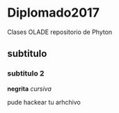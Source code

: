# Diplomado2017
Clases OLADE repositorio de Phyton
## subtitulo
### subtitulo 2
**negrita**
*cursiva*


pude hackear tu arhchivo
